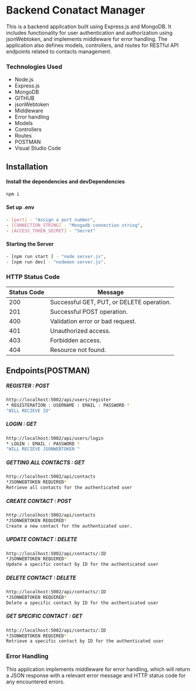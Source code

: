# Backend Conatact Manager
This is a backend application built using Express.js and MongoDB. It includes functionality for user authentication and authorization using jsonWebtoken, and implements middleware for error handling. The application also defines models, controllers, and routes for RESTful API endpoints related to contacts management.

### Technologies Used
- Node.js
- Express.js
- MongoDB
- GITHUB 
- jsonWebtoken
- Middleware
- Error handling
- Models
- Controllers
- Routes
- POSTMAN
- Visual Studio Code

## Installation

#### Install the dependencies and devDependencies

```sh
npm i
```

#### Set up .env

```sh    
- [port] - "Assign a port number",
- [CONNECTION_STRING] - "Mongodb connection string",
- [ACCESS_TOKEN_SECRET] - "Secret"
```

#### Starting the Server

```sh    
- [npm run start ] - "node server.js",
- [npm run dev] - "nodemon server.js".
```

### HTTP Status Code

| Status Code | Message |
| ------ | ------ |
| 200 | Successful GET, PUT, or DELETE operation. |
| 201 | Successful POST operation. |
| 400 | Validation error or bad request. |
| 401 | Unauthorized access.|
| 403 | Forbidden access. |
| 404 | Resource not found. |


## Endpoints(POSTMAN)

##### REGISTER : POST

```sh
http://localhost:5002/api/users/register
* REGISTERATION : USERNAME : EMAIL : PASSWORD *
"WILL RECIEVE ID"
```

##### LOGIN : GET

```sh
http://localhost:5002/api/users/login
* LOGIN : EMAIL : PASSWORD *
"WILL RECIEVE JSONWEBTOKEN "
```

##### GETTING ALL CONTACTS : GET

```sh
http://localhost:5002/api/contacts 
*JSONWEBTOKEN REQUIRED*
Retrieve all contacts for the authenticated user
```

##### CREATE CONTACT : POST
```sh
http://localhost:5002/api/contacts 
*JSONWEBTOKEN REQUIRED*
Create a new contact for the authenticated user.
```

##### UPDATE CONTACT : DELETE
```sh
http://localhost:5002/api/contacts/:ID
*JSONWEBTOKEN REQUIRED*
Update a specific contact by ID for the authenticated user
```
##### DELETE CONTACT : DELETE
```sh
http://localhost:5002/api/contacts/:ID
*JSONWEBTOKEN REQUIRED*
Delete a specific contact by ID for the authenticated user
```
##### GET SPECIFIC CONTACT : GET
```sh
http://localhost:5002/api/contacts/:ID
*JSONWEBTOKEN REQUIRED*
Retrieve a specific contact by ID for the authenticated user
```


### Error Handling
This application implements middleware for error handling, which will return a JSON response with a relevant error message and HTTP status code for any encountered errors.